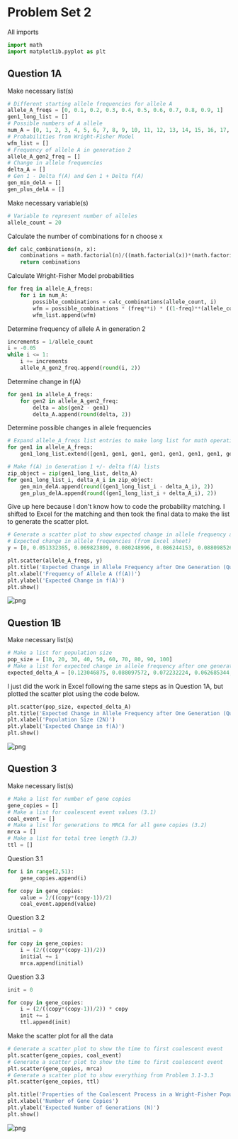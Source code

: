 # Problem Set 2

All imports


```python
import math
import matplotlib.pyplot as plt
```

## Question 1A

Make necessary list(s)


```python
# Different starting allele frequencies for allele A
allele_A_freqs = [0, 0.1, 0.2, 0.3, 0.4, 0.5, 0.6, 0.7, 0.8, 0.9, 1]
gen1_long_list = []
# Possible numbers of A allele
num_A = [0, 1, 2, 3, 4, 5, 6, 7, 8, 9, 10, 11, 12, 13, 14, 15, 16, 17, 18, 19, 20]
# Probabilities from Wright-Fisher Model
wfm_list = []
# Frequency of allele A in generation 2
allele_A_gen2_freq = []
# Change in allele frequencies
delta_A = []
# Gen 1 - Delta f(A) and Gen 1 + Delta f(A)
gen_min_delA = []
gen_plus_delA = []
```

Make necessary variable(s)


```python
# Variable to represent number of alleles
allele_count = 20
```

Calculate the number of combinations for n choose x


```python
def calc_combinations(n, x):
    combinations = math.factorial(n)/((math.factorial(x))*(math.factorial(n-x)))
    return combinations
```

Calculate Wright-Fisher Model probabilities


```python
for freq in allele_A_freqs:
    for i in num_A:
        possible_combinations = calc_combinations(allele_count, i)
        wfm = possible_combinations * (freq**i) * ((1-freq)**(allele_count - i))
        wfm_list.append(wfm)
```

Determine frequency of allele A in generation 2


```python
increments = 1/allele_count
i = -0.05
while i <= 1:
    i += increments
    allele_A_gen2_freq.append(round(i, 2))
```

Determine change in f(A)


```python
for gen1 in allele_A_freqs:
    for gen2 in allele_A_gen2_freq:
        delta = abs(gen2 - gen1)
        delta_A.append(round(delta, 2))
```

Determine possible changes in allele frequencies


```python
# Expand allele_A_freqs list entries to make long list for math operations
for gen1 in allele_A_freqs:
    gen1_long_list.extend([gen1, gen1, gen1, gen1, gen1, gen1, gen1, gen1, gen1, gen1, gen1, gen1, gen1, gen1, gen1, gen1, gen1, gen1, gen1, gen1, ])

# Make f(A) in Generation 1 +/- delta f(A) lists
zip_object = zip(gen1_long_list, delta_A)
for gen1_long_list_i, delta_A_i in zip_object:
    gen_min_delA.append(round((gen1_long_list_i - delta_A_i), 2))
    gen_plus_delA.append(round((gen1_long_list_i + delta_A_i), 2))
```

Give up here because I don't know how to code the probability matching. I shifted to Excel for the matching and then took the final data to make the list to generate the scatter plot.


```python
# Generate a scatter plot to show expected change in allele frequency after one generation
# Expected change in allele frequencies (from Excel sheet)
y = [0, 0.051332365, 0.069823809, 0.080248996, 0.086244153, 0.088098526, 0.086237203, 0.080025259, 0.067164503, 0.044150059, 0]

plt.scatter(allele_A_freqs, y)
plt.title('Expected Change in Allele Frequency after One Generation (Question 1A)')
plt.xlabel('Frequency of Allele A (f(A))')
plt.ylabel('Expected Change in f(A)')
plt.show()
```


    
![png](output_19_0.png)
    


## Question 1B

Make necessary list(s)


```python
# Make a list for population size
pop_size = [10, 20, 30, 40, 50, 60, 70, 80, 90, 100]
# Make a list for expected change in allele frequency after one generation
expected_delta_A = [0.123046875, 0.088097572, 0.072232224, 0.062685344, 0.056137586, 0.051289087, 0.047512737, 0.044463939, 0.041935561, 0.039794619]
```

I just did the work in Excel following the same steps as in Question 1A, but plotted the scatter plot using the code below.


```python
plt.scatter(pop_size, expected_delta_A)
plt.title('Expected Change in Allele Frequency after One Generation (Question 1B)')
plt.xlabel('Population Size (2N)')
plt.ylabel('Expected Change in f(A)')
plt.show()
```


    
![png](output_24_0.png)
    


## Question 3

Make necessary list(s)


```python
# Make a list for number of gene copies
gene_copies = []
# Make a list for coalescent event values (3.1)
coal_event = []
# Make a list for generations to MRCA for all gene copies (3.2)
mrca = []
# Make a list for total tree length (3.3)
ttl = []
```

Question 3.1


```python
for i in range(2,51):
    gene_copies.append(i)

for copy in gene_copies:
    value = 2/((copy*(copy-1))/2)
    coal_event.append(value)
```

Question 3.2


```python
initial = 0

for copy in gene_copies:
    i = (2/((copy*(copy-1))/2))
    initial += i
    mrca.append(initial)
```

Question 3.3


```python
init = 0

for copy in gene_copies:
    i = (2/((copy*(copy-1))/2)) * copy
    init += i
    ttl.append(init)
```

Make the scatter plot for all the data


```python
# Generate a scatter plot to show the time to first coalescent event 
plt.scatter(gene_copies, coal_event)
# Generate a scatter plot to show the time to first coalescent event 
plt.scatter(gene_copies, mrca)
# Generate a scatter plot to show everything from Problem 3.1-3.3 
plt.scatter(gene_copies, ttl)

plt.title('Properties of the Coalescent Process in a Wright-Fisher Population')
plt.xlabel('Number of Gene Copies')
plt.ylabel('Expected Number of Generations (N)')
plt.show()
```


    
![png](output_35_0.png)
    

